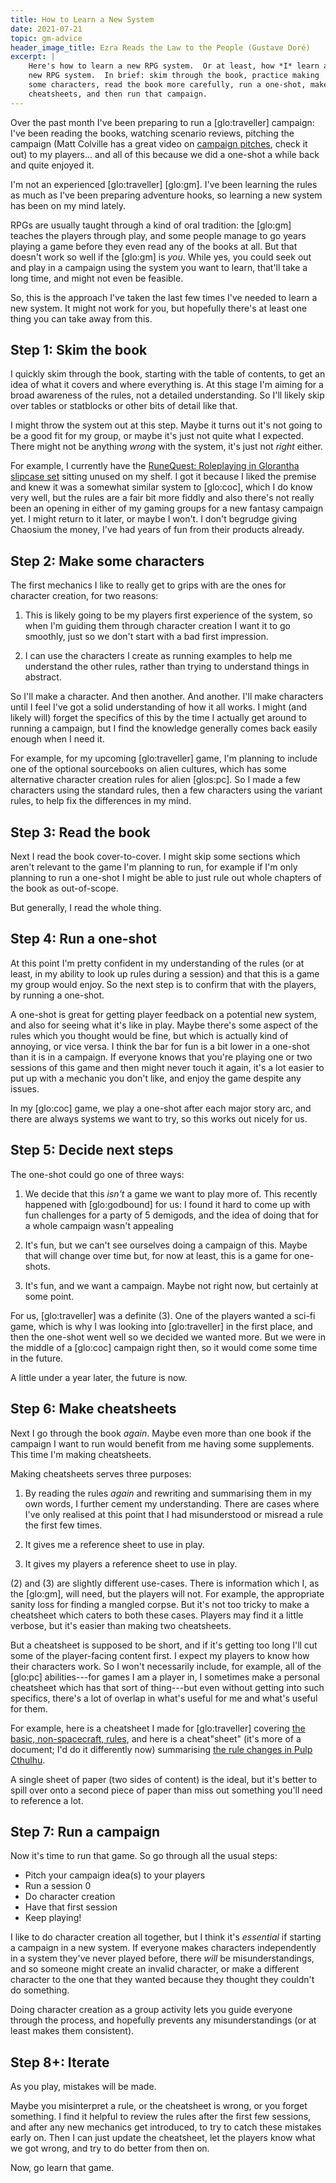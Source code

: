 ```yaml
---
title: How to Learn a New System
date: 2021-07-21
topic: gm-advice
header_image_title: Ezra Reads the Law to the People (Gustave Doré)
excerpt: |
    Here's how to learn a new RPG system.  Or at least, how *I* learn a
    new RPG system.  In brief: skim through the book, practice making
    some characters, read the book more carefully, run a one-shot, make
    cheatsheets, and then run that campaign.
---
```


Over the past month I've been preparing to run a [glo:traveller]
campaign: I've been reading the books, watching scenario reviews,
pitching the campaign (Matt Colville has a great video on [campaign
pitches][], check it out) to my players... and all of this because we
did a one-shot a while back and quite enjoyed it.

I'm not an experienced [glo:traveller] [glo:gm].  I've been learning
the rules as much as I've been preparing adventure hooks, so learning
a new system has been on my mind lately.

RPGs are usually taught through a kind of oral tradition: the [glo:gm]
teaches the players through play, and some people manage to go years
playing a game before they even read any of the books at all.  But
that doesn't work so well if the [glo:gm] is *you*.  While yes, you
could seek out and play in a campaign using the system you want to
learn, that'll take a long time, and might not even be feasible.

So, this is the approach I've taken the last few times I've needed to
learn a new system.  It might not work for you, but hopefully there's
at least one thing you can take away from this.

[campaign pitches]: https://www.youtube.com/watch?v=MtH1SP1grxo

## Step 1: Skim the book

I quickly skim through the book, starting with the table of contents,
to get an idea of what it covers and where everything is.  At this
stage I'm aiming for a broad awareness of the rules, not a detailed
understanding.  So I'll likely skip over tables or statblocks or other
bits of detail like that.

I might throw the system out at this step.  Maybe it turns out it's
not going to be a good fit for my group, or maybe it's just not quite
what I expected.  There might not be anything *wrong* with the system,
it's just not *right* either.

For example, I currently have the [RuneQuest: Roleplaying in Glorantha
slipcase set][] sitting unused on my shelf.  I got it because I liked
the premise and knew it was a somewhat similar system to [glo:coc],
which I do know very well, but the rules are a fair bit more fiddly
and also there's not really been an opening in either of my gaming
groups for a new fantasy campaign yet.  I might return to it later, or
maybe I won't.  I don't begrudge giving Chaosium the money, I've had
years of fun from their products already.

[RuneQuest: Roleplaying in Glorantha slipcase set]: https://www.chaosium.com/runequest-roleplaying-in-glorantha-slipcase-set/

## Step 2: Make some characters

The first mechanics I like to really get to grips with are the ones
for character creation, for two reasons:

1. This is likely going to be my players first experience of the
   system, so when I'm guiding them through character creation I want
   it to go smoothly, just so we don't start with a bad first
   impression.

2. I can use the characters I create as running examples to help me
   understand the other rules, rather than trying to understand things
   in abstract.

So I'll make a character.  And then another.  And another.  I'll make
characters until I feel I've got a solid understanding of how it all
works.  I might (and likely will) forget the specifics of this by the
time I actually get around to running a campaign, but I find the
knowledge generally comes back easily enough when I need it.

For example, for my upcoming [glo:traveller] game, I'm planning to
include one of the optional sourcebooks on alien cultures, which has
some alternative character creation rules for alien [glos:pc].  So I
made a few characters using the standard rules, then a few characters
using the variant rules, to help fix the differences in my mind.

## Step 3: Read the book

Next I read the book cover-to-cover.  I might skip some sections which
aren't relevant to the game I'm planning to run, for example if I'm
only planning to run a one-shot I might be able to just rule out whole
chapters of the book as out-of-scope.

But generally, I read the whole thing.

## Step 4: Run a one-shot

At this point I'm pretty confident in my understanding of the rules
(or at least, in my ability to look up rules during a session) and
that this is a game my group would enjoy.  So the next step is to
confirm that with the players, by running a one-shot.

A one-shot is great for getting player feedback on a potential new
system, and also for seeing what it's like in play.  Maybe there's
some aspect of the rules which you thought would be fine, but which is
actually kind of annoying, or vice versa.  I think the bar for fun is
a bit lower in a one-shot than it is in a campaign.  If everyone knows
that you're playing one or two sessions of this game and then might
never touch it again, it's a lot easier to put up with a mechanic you
don't like, and enjoy the game despite any issues.

In my [glo:coc] game, we play a one-shot after each major story arc,
and there are always systems we want to try, so this works out nicely
for us.

## Step 5: Decide next steps

The one-shot could go one of three ways:

1. We decide that this *isn't* a game we want to play more of.  This
   recently happened with [glo:godbound] for us: I found it hard to
   come up with fun challenges for a party of 5 demigods, and the idea
   of doing that for a whole campaign wasn't appealing

2. It's fun, but we can't see ourselves doing a campaign of this.
   Maybe that will change over time but, for now at least, this is a
   game for one-shots.

3. It's fun, and we want a campaign.  Maybe not right now, but
   certainly at some point.

For us, [glo:traveller] was a definite (3).  One of the players wanted
a sci-fi game, which is why I was looking into [glo:traveller] in the
first place, and then the one-shot went well so we decided we wanted
more.  But we were in the middle of a [glo:coc] campaign right then,
so it would come some time in the future.

A little under a year later, the future is now.

## Step 6: Make cheatsheets

Next I go through the book *again*.  Maybe even more than one book if
the campaign I want to run would benefit from me having some
supplements.  This time I'm making cheatsheets.

Making cheatsheets serves three purposes:

1. By reading the rules *again* and rewriting and summarising them in
   my own words, I further cement my understanding.  There are cases
   where I've only realised at this point that I had misunderstood or
   misread a rule the first few times.
   
2. It gives me a reference sheet to use in play.
   
3. It gives my players a reference sheet to use in play.

(2) and (3) are slightly different use-cases.  There is information
which I, as the [glo:gm], will need, but the players will not.  For
example, the appropriate sanity loss for finding a mangled corpse.
But it's not too tricky to make a cheatsheet which caters to both
these cases.  Players may find it a little verbose, but it's easier
than making two cheatsheets.

But a cheatsheet is supposed to be short, and if it's getting too long
I'll cut some of the player-facing content first.  I expect my players
to know how their characters work.  So I won't necessarily include,
for example, all of the [glo:pc] abilities---for games I am a player
in, I sometimes make a personal cheatsheet which has that sort of
thing---but even without getting into such specifics, there's a lot of
overlap in what's useful for me and what's useful for them.

For example, here is a cheatsheet I made for [glo:traveller] covering
[the basic, non-spacecraft, rules][], and here is a
cheat"sheet" (it's more of a document; I'd do it differently now)
summarising [the rule changes in Pulp Cthulhu][].

A single sheet of paper (two sides of content) is the ideal, but it's
better to spill over onto a second piece of paper than miss out
something you'll need to reference a lot.

[the basic, non-spacecraft, rules]: files/how-to-learn-a-new-system/traveller.pdf
[the rule changes in Pulp Cthulhu]: files/how-to-learn-a-new-system/pulp-cthulhu.pdf

## Step 7: Run a campaign

Now it's time to run that game.  So go through all the usual steps:

- Pitch your campaign idea(s) to your players
- Run a session 0
- Do character creation
- Have that first session
- Keep playing!

I like to do character creation all together, but I think it's
*essential* if starting a campaign in a new system.  If everyone makes
characters independently in a system they've never played before,
there *will* be misunderstandings, and so someone might create an
invalid character, or make a different character to the one that they
wanted because they thought they couldn't do something.

Doing character creation as a group activity lets you guide everyone
through the process, and hopefully prevents any misunderstandings (or
at least makes them consistent).

## Step 8+: Iterate

As you play, mistakes will be made.

Maybe you misinterpret a rule, or the cheatsheet is wrong, or you
forget something.  I find it helpful to review the rules after the
first few sessions, and after any new mechanics get introduced, to try
to catch these mistakes early on.  Then I can just update the
cheatsheet, let the players know what we got wrong, and try to do
better from then on.

Now, go learn that game.

